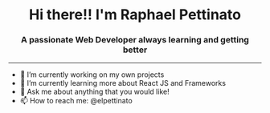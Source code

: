 <h1 align="center"> Hi there!! I'm Raphael Pettinato </h1>
<h3 align="center"> A passionate Web Developer always learning and getting better </h3>

<hr>

- 🔭 I’m currently working on my own projects
- 🌱 I’m currently learning more about React JS and Frameworks
- 💬 Ask me about anything that you would like!
- 📫 How to reach me: @elpettinato
